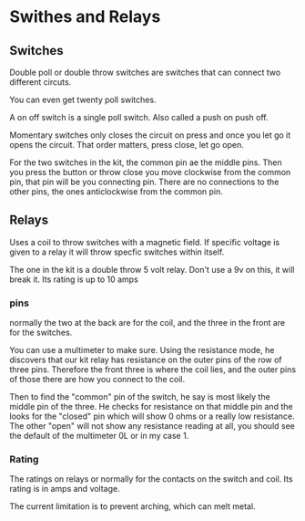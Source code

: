 # Swithes and Relays

## Switches

Double poll or double throw switches are switches that can connect two different circuts.

You can even get twenty poll switches.

A on off switch is a single poll switch. Also called a push on push off.

Momentary switches only closes the circuit on press and once you let go it opens the circuit. That order matters, press close, let go open.

For the two switches in the kit, the common pin ae the middle pins. Then you press the button or throw close you move clockwise from the common pin, that pin will be you connecting pin. There are no connections to the other pins, the ones anticlockwise from the common pin.

## Relays

Uses a coil to throw switches with a magnetic field.
If specific voltage is given to a relay it will throw specfic switches within itself.

The one in the kit is a double throw 5 volt relay. Don't use a 9v on this, it will break it. Its rating is up to 10 amps

### pins

normally the two at the back are for the coil, and the three in the front are for the switches.

You can use a multimeter to make sure.
Using the resistance mode, he discovers that our kit relay has resistance on the outer pins of the row of three pins. Therefore the front three is where the coil lies, and the outer pins of those there are how you connect to the coil.

Then to find the "common" pin of the switch, he say is most likely the middle pin of the three. He checks for resistance on that middle pin and the looks for the "closed" pin which will show 0 ohms or a really low resistance. The other "open" will not show any resistance reading at all, you should see the default of the multimeter 0L or in my case 1.

### Rating

The ratings on relays or normally for the contacts on the switch and coil. Its rating is in amps and voltage.

The current limitation is to prevent arching, which can melt metal.
